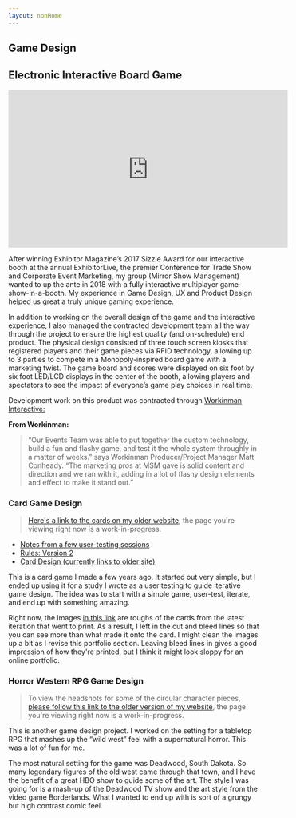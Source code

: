 ```yaml
---
layout: nonHome
---
```


## Game Design

## Electronic Interactive Board Game

<iframe width="560" height="315" src="https://www.youtube.com/embed/6Si2fIms97g" frameborder="0" allowfullscreen></iframe>

After winning Exhibitor Magazine’s 2017 Sizzle Award for our interactive booth at the annual ExhibitorLive, the premier Conference for Trade Show and Corporate Event Marketing, my group (Mirror Show Management) wanted to up the ante in 2018 with a fully interactive multiplayer game-show-in-a-booth. My experience in Game Design, UX  and Product Design helped us great a truly unique gaming experience.

In addition to working on the overall design of the game and the interactive experience, I also managed the contracted development team all the way through the project to ensure the highest quality (and on-schedule) end product. The physical design consisted of three touch screen kiosks that registered players and their game pieces via RFID technology, allowing up to 3 parties to compete in a Monopoly-inspired board game with a marketing twist. The game board and scores were displayed on six foot by six foot LED/LCD displays in the center of the booth, allowing players and spectators to see the impact of everyone’s game play choices in real time.

Development work on this product was contracted through [Workinman Interactive:](https://workinman.com/workinman-msm-exhibitorlive/)

**From Workinman:**

> “Our Events Team was able to put together the custom technology, build a fun and flashy game, and test it the whole system throughly in a matter of weeks.” says Workinman Producer/Project Manager Matt Conheady. “The marketing pros at MSM gave is solid content and direction and we ran with it, adding in a lot of flashy design elements and effect to make it stand out.”


### Card Game Design

>[Here's a link to the cards on my older website](http://www.davidsutton.net/portfolio/dodgeball-title/), the page you're viewing right now is a work-in-progress.

- [Notes from a few user-testing sessions](playtestNotes)
- [Rules: Version 2](rules)
- [Card Design (currently links to older site)](http://www.davidsutton.net/portfolio/dodgeball-title/)

This is a card game I made a few years ago. It started out very simple, but I ended up using it for a study I wrote as a user testing to guide iterative game design. The idea was to start with a simple game, user-test, iterate, and end up with something amazing.

Right now, the images [in this link](](http://www.davidsutton.net/portfolio/dodgeball-title/)) are roughs of the cards from the latest iteration that went to print. As a result, I left in the cut and bleed lines so that you can see more than what made it onto the card. I might clean the images up a bit as I revise this portfolio section. Leaving bleed lines in gives a good impression of how they're printed, but I think it might look sloppy for an online portfolio.

### Horror Western RPG Game Design

>To view the headshots for some of the circular character pieces, [please follow this link to the older version of my website](http://www.davidsutton.net/portfolio/horror-western/), the page you're viewing right now is a work-in-progress.

This is another game design project. I worked on the setting for a tabletop RPG that mashes up the “wild west” feel with a supernatural horror. This was a lot of fun for me.

The most natural setting for the game was Deadwood, South Dakota. So many legendary figures of the old west came through that town, and I have the benefit of a great HBO show to guide some of the art. The style I was going for is a mash-up of the Deadwood TV show and the art style from the video game Borderlands. What I wanted to end up with is sort of a grungy but high contrast comic feel.
